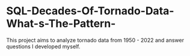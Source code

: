 # SQL-Decades-Of-Tornado-Data-What-s-The-Pattern-
This project aims to analyze tornado data from 1950 - 2022 and answer questions I developed myself. 
